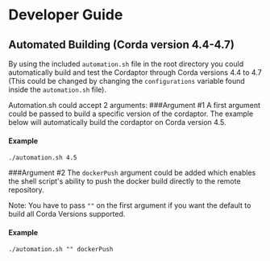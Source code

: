 # Developer Guide

## Automated Building (Corda version 4.4-4.7)

By using the included `automation.sh` file in the root directory you could automatically build and test the Cordaptor through Corda versions 4.4 to 4.7
(This could be changed by changing the `configurations` variable found inside the `automation.sh` file).

Automation.sh could accept 2 arguments:
###Argument #1
A first argument could be passed to build a specific version of the cordaptor. The example below will automatically build the cordaptor on Corda version 4.5.
#### Example
```
./automation.sh 4.5
```
###Argument #2
The `dockerPush` argument could be added which enables the shell script's ability to push the docker build directly to the remote repository. 

Note: You have to pass `""` on the first argument if you want the default to build all Corda Versions supported.
#### Example
```
./automation.sh "" dockerPush
```
